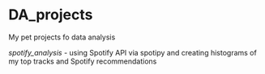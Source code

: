 # DA_projects
My pet projects fo data analysis

_spotify_analysis_ - using Spotify API via spotipy and creating histograms of my top tracks and Spotify recommendations